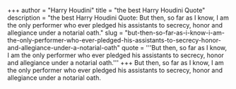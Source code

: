 +++
author = "Harry Houdini"
title = "the best Harry Houdini Quote"
description = "the best Harry Houdini Quote: But then, so far as I know, I am the only performer who ever pledged his assistants to secrecy, honor and allegiance under a notarial oath."
slug = "but-then-so-far-as-i-know-i-am-the-only-performer-who-ever-pledged-his-assistants-to-secrecy-honor-and-allegiance-under-a-notarial-oath"
quote = '''But then, so far as I know, I am the only performer who ever pledged his assistants to secrecy, honor and allegiance under a notarial oath.'''
+++
But then, so far as I know, I am the only performer who ever pledged his assistants to secrecy, honor and allegiance under a notarial oath.
